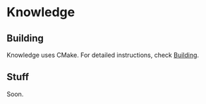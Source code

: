 Knowledge
==========

Building
---------

Knowledge uses CMake. For detailed instructions, check [Building](BUILDING.md).

Stuff
------
Soon.
